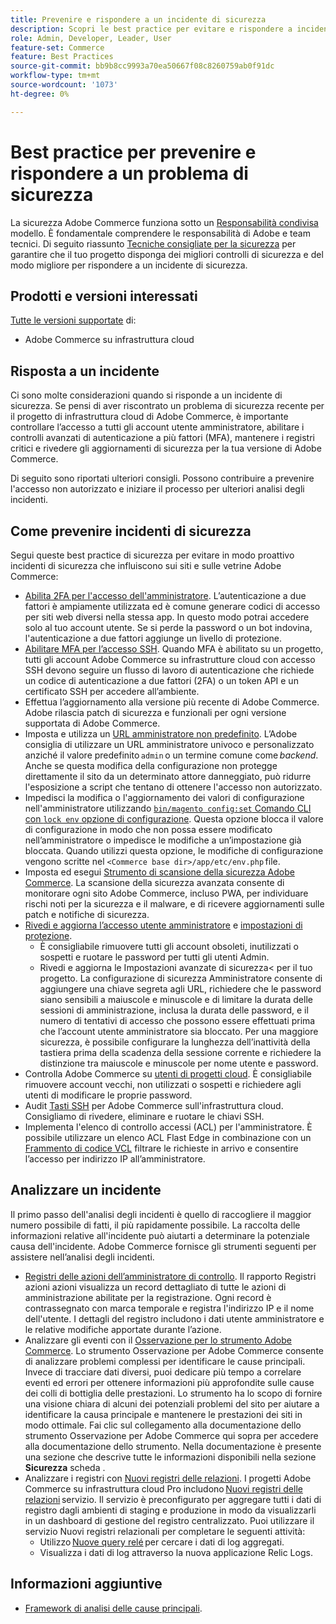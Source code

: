 ```yaml
---
title: Prevenire e rispondere a un incidente di sicurezza
description: Scopri le best practice per evitare e rispondere a incidenti di sicurezza nel progetto Adobe Commerce on cloud Infrastructure.
role: Admin, Developer, Leader, User
feature-set: Commerce
feature: Best Practices
source-git-commit: bb9b8cc9993a70ea50667f08c8260759ab0f91dc
workflow-type: tm+mt
source-wordcount: '1073'
ht-degree: 0%

---
```



# Best practice per prevenire e rispondere a un problema di sicurezza

La sicurezza Adobe Commerce funziona sotto un [Responsabilità condivisa](https://www.adobe.com/content/dam/cc/en/trust-center/ungated/whitepapers/experience-cloud/adobe-commerce-shared-responsibility-guide.pdf) modello. È fondamentale comprendere le responsabilità di Adobe e team tecnici. Di seguito riassunto [Tecniche consigliate per la sicurezza](https://www.adobe.com/content/dam/cc/en/security/pdfs/Adobe-Magento-Commerce-Best-Practices-Guide.pdf) per garantire che il tuo progetto disponga dei migliori controlli di sicurezza e del modo migliore per rispondere a un incidente di sicurezza.

## Prodotti e versioni interessati

[Tutte le versioni supportate](../../../release/versions.md) di:

- Adobe Commerce su infrastruttura cloud

## Risposta a un incidente

Ci sono molte considerazioni quando si risponde a un incidente di sicurezza. Se pensi di aver riscontrato un problema di sicurezza recente per il progetto di infrastruttura cloud di Adobe Commerce, è importante controllare l’accesso a tutti gli account utente amministratore, abilitare i controlli avanzati di autenticazione a più fattori (MFA), mantenere i registri critici e rivedere gli aggiornamenti di sicurezza per la tua versione di Adobe Commerce.

Di seguito sono riportati ulteriori consigli. Possono contribuire a prevenire l&#39;accesso non autorizzato e iniziare il processo per ulteriori analisi degli incidenti.

## Come prevenire incidenti di sicurezza

Segui queste best practice di sicurezza per evitare in modo proattivo incidenti di sicurezza che influiscono sui siti e sulle vetrine Adobe Commerce:

- [Abilita 2FA per l&#39;accesso dell&#39;amministratore](https://docs.magento.com/user-guide/stores/security-two-factor-authentication.html).
L’autenticazione a due fattori è ampiamente utilizzata ed è comune generare codici di accesso per siti web diversi nella stessa app. In questo modo potrai accedere solo al tuo account utente. Se si perde la password o un bot indovina, l&#39;autenticazione a due fattori aggiunge un livello di protezione.
- [Abilitare MFA per l’accesso SSH](https://devdocs.magento.com/cloud/project/project-enable-mfa-enforcement.html).
Quando MFA è abilitato su un progetto, tutti gli account Adobe Commerce su infrastrutture cloud con accesso SSH devono seguire un flusso di lavoro di autenticazione che richiede un codice di autenticazione a due fattori (2FA) o un token API e un certificato SSH per accedere all’ambiente.
- Effettua l’aggiornamento alla versione più recente di Adobe Commerce.
Adobe rilascia patch di sicurezza e funzionali per ogni versione supportata di Adobe Commerce.
- Imposta e utilizza un [URL amministratore non predefinito](https://docs.magento.com/user-guide/stores/store-urls-custom-admin.html).
L’Adobe consiglia di utilizzare un URL amministratore univoco e personalizzato anziché il valore predefinito `admin` o un termine comune come *backend*. Anche se questa modifica della configurazione non protegge direttamente il sito da un determinato attore danneggiato, può ridurre l&#39;esposizione a script che tentano di ottenere l&#39;accesso non autorizzato.
- Impedisci la modifica o l&#39;aggiornamento dei valori di configurazione nell&#39;amministratore utilizzando  [`bin/magento config:set` Comando CLI con `lock env` opzione di configurazione](https://experienceleague.adobe.com/docs/commerce-operations/configuration-guide/cli/configuration-management/set-configuration-values.html#set-configuration-values-that-cannot-be-edited-in-the-admin). Questa opzione blocca il valore di configurazione in modo che non possa essere modificato nell’amministratore o impedisce le modifiche a un’impostazione già bloccata. Quando utilizzi questa opzione, le modifiche di configurazione vengono scritte nel `<Commerce base dir>/app/etc/env.php` file.
- Imposta ed esegui [Strumento di scansione della sicurezza Adobe Commerce](https://docs.magento.com/user-guide/magento/security-scan.html).
La scansione della sicurezza avanzata consente di monitorare ogni sito Adobe Commerce, incluso PWA, per individuare rischi noti per la sicurezza e il malware, e di ricevere aggiornamenti sulle patch e notifiche di sicurezza.
- [Rivedi e aggiorna l’accesso utente amministratore](https://docs.magento.com/user-guide/system/permissions-users-all.html) e [impostazioni di protezione](https://docs.magento.com/user-guide/stores/security-admin.html).
   - È consigliabile rimuovere tutti gli account obsoleti, inutilizzati o sospetti e ruotare le password per tutti gli utenti Admin.
   - Rivedi e aggiorna le Impostazioni avanzate di sicurezza&lt; per il tuo progetto. La configurazione di sicurezza Amministratore consente di aggiungere una chiave segreta agli URL, richiedere che le password siano sensibili a maiuscole e minuscole e di limitare la durata delle sessioni di amministrazione, inclusa la durata delle password, e il numero di tentativi di accesso che possono essere effettuati prima che l’account utente amministratore sia bloccato. Per una maggiore sicurezza, è possibile configurare la lunghezza dell’inattività della tastiera prima della scadenza della sessione corrente e richiedere la distinzione tra maiuscole e minuscole per nome utente e password.
- Controlla Adobe Commerce su [utenti di progetti cloud](https://devdocs.magento.com/cloud/project/user-admin.html).
È consigliabile rimuovere account vecchi, non utilizzati o sospetti e richiedere agli utenti di modificare le proprie password.
- Audit [Tasti SSH](https://devdocs.magento.com/cloud/before/before-workspace-ssh.html) per Adobe Commerce sull&#39;infrastruttura cloud.
Consigliamo di rivedere, eliminare e ruotare le chiavi SSH.
- Implementa l&#39;elenco di controllo accessi (ACL) per l&#39;amministratore.
È possibile utilizzare un elenco ACL Flast Edge in combinazione con un [Frammento di codice VCL](https://devdocs.magento.com/cloud/cdn/fastly-vcl-allowlist.html#vcl) filtrare le richieste in arrivo e consentire l’accesso per indirizzo IP all’amministratore.

## Analizzare un incidente

Il primo passo dell&#39;analisi degli incidenti è quello di raccogliere il maggior numero possibile di fatti, il più rapidamente possibile. La raccolta delle informazioni relative all&#39;incidente può aiutarti a determinare la potenziale causa dell&#39;incidente. Adobe Commerce fornisce gli strumenti seguenti per assistere nell’analisi degli incidenti.

- [Registri delle azioni dell’amministratore di controllo](https://docs.magento.com/user-guide/system/action-log-report.html).
Il rapporto Registri azioni azioni visualizza un record dettagliato di tutte le azioni di amministrazione abilitate per la registrazione. Ogni record è contrassegnato con marca temporale e registra l&#39;indirizzo IP e il nome dell&#39;utente. I dettagli del registro includono i dati utente amministratore e le relative modifiche apportate durante l’azione.
- Analizzare gli eventi con il [Osservazione per lo strumento Adobe Commerce](https://experienceleague.adobe.com/docs/commerce-operations/tools/observation-for-adobe-commerce/intro.html?lang=en).
Lo strumento Osservazione per Adobe Commerce consente di analizzare problemi complessi per identificare le cause principali. Invece di tracciare dati diversi, puoi dedicare più tempo a correlare eventi ed errori per ottenere informazioni più approfondite sulle cause dei colli di bottiglia delle prestazioni.
Lo strumento ha lo scopo di fornire una visione chiara di alcuni dei potenziali problemi del sito per aiutare a identificare la causa principale e mantenere le prestazioni dei siti in modo ottimale. Fai clic sul collegamento alla documentazione dello strumento Osservazione per Adobe Commerce qui sopra per accedere alla documentazione dello strumento. Nella documentazione è presente una sezione che descrive tutte le informazioni disponibili nella sezione **Sicurezza** scheda .
- Analizzare i registri con [Nuovi registri delle relazioni](https://devdocs.magento.com/cloud/project/new-relic.html#new-relic-logs). I progetti Adobe Commerce su infrastruttura cloud Pro includono [Nuovi registri delle relazioni](https://docs.newrelic.com/docs/logs/new-relic-logs/get-started/introduction-new-relic-logs) servizio. Il servizio è preconfigurato per aggregare tutti i dati di registro dagli ambienti di staging e produzione in modo da visualizzarli in un dashboard di gestione del registro centralizzato.
Puoi utilizzare il servizio Nuovi registri relazionali per completare le seguenti attività:
   - Utilizzo [Nuove query relé](https://docs.newrelic.com/docs/logs/new-relic-logs/ui-data/query-syntax-logs) per cercare i dati di log aggregati.
   - Visualizza i dati di log attraverso la nuova applicazione Relic Logs.

## Informazioni aggiuntive

- [Framework di analisi delle cause principali](https://sansec.io/kb/incident-response/magento-root-cause-analysis).
